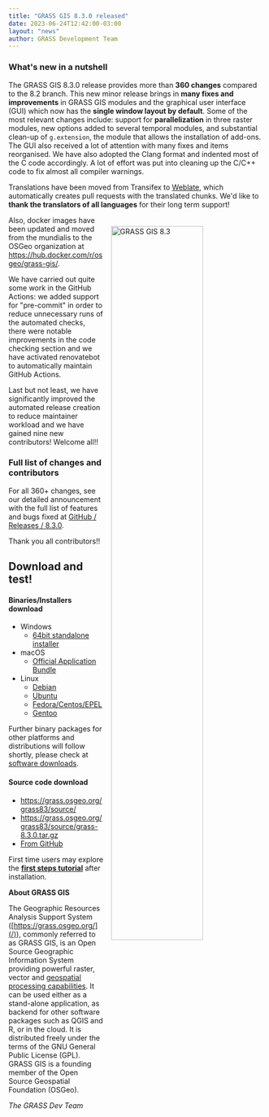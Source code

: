 ```yaml
---
title: "GRASS GIS 8.3.0 released"
date: 2023-06-24T12:42:00-03:00
layout: "news"
author: GRASS Development Team
---
```


### What's new in a nutshell

The GRASS GIS 8.3.0 release provides more than **360 changes** 
compared to the 8.2 branch. This new minor release
brings in **many fixes and improvements** in GRASS GIS modules and the
graphical user interface (GUI) which now has the 
**single window layout by default**. 
Some of the most relevant changes include: support for **parallelization**
in three raster modules, new options added to several temporal modules, 
and substantial clean-up of `g.extension`, the module that allows the installation
of add-ons. The GUI also received a lot of attention with many fixes and 
items reorganised.
We have also adopted the Clang format and indented most of the C code
accordingly. A lot of effort was put into cleaning up the C/C++ code
to fix almost all compiler warnings.

Translations have been moved from Transifex to
[Weblate](https://weblate.osgeo.org/projects/grass-gis/), which
automatically creates pull requests with the translated chunks.
We'd like to **thank the translators of all languages** for their
long term support!

<a href="/images/news/grass83_news_screenshot.png">
  <img src="/images/news/grass83_news_screenshot.png"
   alt="GRASS GIS 8.3"
   title="GRASS GIS 8.3"
   width="60%" style="float:right;padding-left:15px;padding-top:20px">
</a>

Also, docker images have been updated and moved from the mundialis 
to the OSGeo organization at  <https://hub.docker.com/r/osgeo/grass-gis/>.

We have carried out quite some work in the GitHub Actions: 
we added support for "pre-commit" in order to reduce unnecessary 
runs of the automated checks, there were notable improvements in 
the code checking section and we have activated renovatebot 
to automatically maintain GitHub Actions.

Last but not least, we have significantly improved the automated
release creation to reduce maintainer workload and we have 
gained nine new contributors! Welcome all!!

### Full list of changes and contributors

For all 360+ changes, see our detailed announcement with the full list of
features and bugs fixed at
[GitHub / Releases / 8.3.0](https://github.com/OSGeo/grass/releases/tag/8.3.0).

Thank you all contributors!!

## Download and test!

#### Binaries/Installers download

- Windows
  - [64bit standalone installer](https://grass.osgeo.org/grass83/binary/mswindows/native/WinGRASS-8.3.0-1-Setup.exe)
- macOS
  - [Official Application Bundle](http://grassmac.wikidot.com/downloads)
- Linux
  - [Debian](https://tracker.debian.org/pkg/grass)
  - [Ubuntu](https://launchpad.net/~ubuntugis/+archive/ubuntu/ubuntugis-unstable)
  - [Fedora/Centos/EPEL](https://src.fedoraproject.org/rpms/grass)
  - [Gentoo](https://packages.gentoo.org/packages/sci-geosciences/grass)

Further binary packages for other platforms and distributions will follow shortly,
please check at [software downloads](/download/software/index.html).

#### Source code download

- <https://grass.osgeo.org/grass83/source/>
- <https://grass.osgeo.org/grass83/source/grass-8.3.0.tar.gz>
- [From GitHub](https://github.com/OSGeo/grass/releases/tag/8.3.0)

First time users may explore the [**first steps tutorial**](/learn/) after
installation.

**About GRASS GIS**

The Geographic Resources Analysis Support System
([https://grass.osgeo.org/](/)), commonly referred to as GRASS GIS, is
an Open Source Geographic Information System providing powerful raster,
vector and [geospatial processing capabilities](https://grass.osgeo.org/learn/overview/).
It can be used either as a stand-alone application, as backend for other
software packages such as QGIS and R, or in the cloud. It is
distributed freely under the terms of the GNU General Public License (GPL).
GRASS GIS is a founding member of the Open Source Geospatial Foundation (OSGeo).

_The GRASS Dev Team_